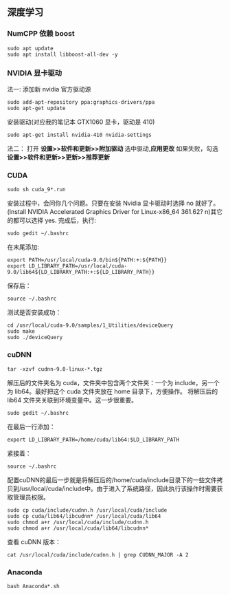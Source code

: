 ## 深度学习

### NumCPP 依赖 boost
```shell
sudo apt update
sudo apt install libboost-all-dev -y
```

### NVIDIA 显卡驱动

法一: 添加新 nvidia 官方驱动源

```
sudo add-apt-repository ppa:graphics-drivers/ppa
sudo apt-get update
```

安装驱动(对应我的笔记本 GTX1060 显卡，驱动是 410)

```
sudo apt-get install nvidia-410 nvidia-settings
```

法二： 打开 **设置>>软件和更新>>附加驱动** 选中驱动,**应用更改** 如果失败，勾选 **设置>>软件和更新>>更新>>推荐更新**

### CUDA

```
sudo sh cuda_9*.run
```

安装过程中，会问你几个问题。只要在安装 Nvidia 显卡驱动时选择 no 就好了。(Install NVIDIA Accelerated Graphics Driver for Linux-x86_64 361.62? n)其它的都可以选择 yes. 完成后，执行:

```
sudo gedit ~/.bashrc
```

在末尾添加:

```
export PATH=/usr/local/cuda-9.0/bin${PATH:+:${PATH}}
export LD_LIBRARY_PATH=/usr/local/cuda-9.0/lib64${LD_LIBRARY_PATH:+:${LD_LIBRARY_PATH}}
```

保存后：

```
source ~/.bashrc
```

测试是否安装成功：

```
cd /usr/local/cuda-9.0/samples/1_Utilities/deviceQuery
sudo make
sudo ./deviceQuery
```

### 

### cuDNN

```
tar -xzvf cudnn-9.0-linux-*.tgz
```

解压后的文件夹名为 cuda，文件夹中包含两个文件夹：一个为 include，另一个为 lib64。最好把这个 cuda 文件夹放在 home 目录下，方便操作。 将解压后的 lib64 文件夹关联到环境变量中。这一步很重要。

```
sudo gedit ~/.bashrc
```

在最后一行添加：

```
export LD_LIBRARY_PATH=/home/cuda/lib64:$LD_LIBRARY_PATH
```

紧接着：

```
source ~/.bashrc
```

配置cuDNN的最后一步就是将解压后的/home/cuda/include目录下的一些文件拷贝到/usr/local/cuda/include中。由于进入了系统路径，因此执行该操作时需要获取管理员权限。

```
sudo cp cuda/include/cudnn.h /usr/local/cuda/include
sudo cp cuda/lib64/libcudnn* /usr/local/cuda/lib64
sudo chmod a+r /usr/local/cuda/include/cudnn.h
sudo chmod a+r /usr/local/cuda/lib64/libcudnn*
```

查看 cuDNN 版本：

```
cat /usr/local/cuda/include/cudnn.h | grep CUDNN_MAJOR -A 2
```

### 

### Anaconda

```
bash Anaconda*.sh
```

## 
